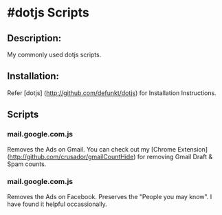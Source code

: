 #dotjs Scripts
==

## Description:
My commonly used dotjs scripts.

## Installation:
Refer [dotjs] (http://github.com/defunkt/dotjs) for Installation Instructions.

## Scripts

### mail.google.com.js
Removes the Ads on Gmail. You can check out my [Chrome Extension] (http://github.com/crusador/gmailCountHide) for removing Gmail Draft & Spam counts.

### mail.google.com.js
Removes the Ads on Facebook. Preserves the "People you may know". I have found it helpful occassionally.

